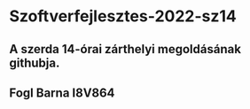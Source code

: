 # Szoftverfejlesztes-2022-sz14

A szerda 14-órai zárthelyi megoldásának githubja.
------------------------------------------------------
Fogl Barna
I8V864
------------------------------------------------------
